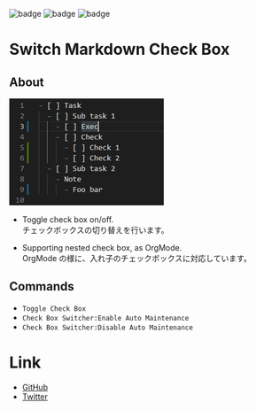 ![badge](https://img.shields.io/github/issues/kuone314/VSCodeToggleCheckBox)
![badge](https://img.shields.io/github/forks/kuone314/VSCodeToggleCheckBox)
![badge](https://img.shields.io/github/stars/kuone314/VSCodeToggleCheckBox)

# Switch Markdown Check Box

## About

![Sample](Doc/Demonstration.gif)

- Toggle check box on/off.  
  チェックボックスの切り替えを行います。

- Supporting nested check box, as OrgMode.  
  OrgMode の様に、入れ子のチェックボックスに対応しています。

## Commands

 - `Toggle Check Box`
 - `Check Box Switcher:Enable Auto Maintenance`
 - `Check Box Switcher:Disable Auto Maintenance`


# Link

* [GitHub](https://github.com/kuone314/VSCodeToggleCheckBox)
* [Twitter](https://twitter.com/KuoneTech)
